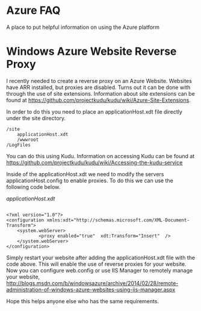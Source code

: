 Azure FAQ
=========

A place to put helpful information on using the Azure platform

Windows Azure Website Reverse Proxy
=========

I recently needed to create a reverse proxy on an Azure Website. Websites have ARR installed, but proxies are disabled. Turns out it can be done with through the use of site extensions. Information about site extensions can be found at
https://github.com/projectkudu/kudu/wiki/Azure-Site-Extensions.

In order to do this you need to place an applicationHost.xdt file directly under the site directory.

```
/site
    applicationHost.xdt
    /wwwroot
/LogFiles

```

You can do this using Kudu. Information on accessing Kudu can be found at https://github.com/projectkudu/kudu/wiki/Accessing-the-kudu-service

Inside of the applicationHost.xdt we need to modify the servers applicationHost.config to enable proxies. To do this we can use the following code below.

*applicationHost.xdt*
```

<?xml version="1.0"?> 
<configuration xmlns:xdt="http://schemas.microsoft.com/XML-Document-Transform"> 
    <system.webServer> 
            <proxy enabled="true"  xdt:Transform="Insert"  />
    </system.webServer> 
</configuration> 

```

Simply restart your website after adding the applicationHost.xdt file with the code above. This will enable the use of reverse proxies for your website. Now you can configure web.config or use IIS Manager to remotely manage your website, http://blogs.msdn.com/b/windowsazure/archive/2014/02/28/remote-administration-of-windows-azure-websites-using-iis-manager.aspx

Hope this helps anyone else who has the same requirements.
